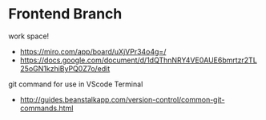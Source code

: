 # Frontend Branch

work space!
- https://miro.com/app/board/uXjVPr34o4g=/
- https://docs.google.com/document/d/1dQThnNRY4VE0AUE6bmrtzr2TL25oGN1kzhiByPQ0Z7o/edit

git command for use in VScode Terminal
 - http://guides.beanstalkapp.com/version-control/common-git-commands.html
 


